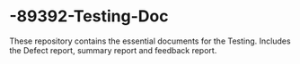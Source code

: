 # -89392-Testing-Doc
These repository contains the essential documents for the Testing. Includes the Defect report, summary report and feedback report.
